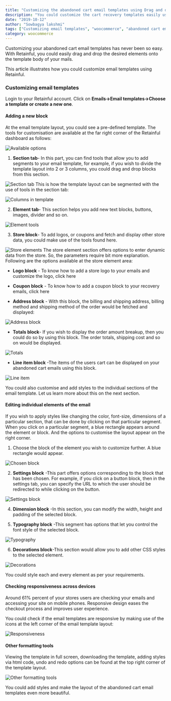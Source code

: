```yaml
---
title: "Customizing the abandoned cart email templates using Drag and drop editor"
description: "You could customize the cart recovery templates easily using a drag and drop editor."
date: "2019-10-12"
author: "Sowbagya lakshmi"
tags: ["Customizing email templates", "woocommerce", "abandoned cart emails"]
category: woocommerce
---
```


Customizing your abandoned cart email templates has never been so easy. With Retainful, you could easily drag and drop the desired elements onto the template body of your mails.

This article illustrates how you could customize email templates using Retainful.

### Customizing email templates

Login to your Retainful account. Click on **Emails->Email templates->Choose a template or create a new one**.

#### Adding a new block

At the email template layout, you could see a pre-defined template. The tools for customisation are available at the far right corner of the Retainful dashboard as follows:

![Available options](../../images/docs/customizing-templates-using-editor/blocks-available.png)

1. **Section tab**\- In this part, you can find tools that allow you to add segments to your email template, for example, if you wish to divide the template layout into 2 or 3 columns, you could drag and drop blocks from this section.

![Section tab](../../images/docs/customizing-templates-using-editor/section-columns.png)
This is how the template layout can be segmented with the use of tools in the section tab:

![Columns in template](../../images/docs/customizing-templates-using-editor/columns-in-template.png)

2. **Element tab**- This section helps you add new text blocks, buttons, images, divider and so on.

![Element tools](../../images/docs/customizing-templates-using-editor/element-tools.png)

3. **Store block**- To add logos, or coupons and fetch and display other store data, you could make use of the tools found here.

![Store elements](../../images/docs/customizing-templates-using-editor/store-tools.png)
The store element section offers options to enter dynamic data from the store. So, the parameters require bit more explanation. Following are the options available at the store element area:

- **Logo block** -  To know how to add a store logo to your emails and customize the logo, click <link-text url="https://www.retainful.com/docs/woocommerce/customizing-the-email-templates-using-drag-and-drop-editor" target="_blank" rel="noopener">here</link-text>

- **Coupon block** - To know how to add a coupon block to your recovery emails, click <link-text url="https://www.retainful.com/docs/woocommerce/adding-a-coupon-block-on-your-email-template">here</link-text>

- **Address block** - With this block, the billing and shipping address, billing method and shipping method of the order would be fetched and displayed:

![Address block](../../images/docs/customizing-templates-using-editor/address-block.png)
- **Totals block**- If you wish to display the order amount breakup, then you could do so by using this block. The order totals, shipping cost and so on would be displayed.

![Totals](../../images/docs/customizing-templates-using-editor/store-totals.png)

- **Line item block** -The items of the users cart can be displayed on your abandoned cart emails using this block.

![Line item](../../images/docs/customizing-templates-using-editor/store-line-item.png)

You could also customise and add styles to the individual sections of the email template. Let us learn more about this on the next section.

#### Editing individual elements of the email 

If you wish to apply styles like changing the color, font-size, dimensions of a particular section, that can be done by clicking on that particular segment. 
When you click on a particular segment, a blue rectangle appears around the element or block. 
And the options to customise the layout appear on the right corner.

1. Choose the block of the element you wish to customize further. A blue rectangle would appear.

![Chosen block](../../images/docs/customizing-templates-using-editor/chosen-block.png)

2. **Settings block** -This part offers options corresponding to the block that has been chosen. For example, if you click on a button block, then in the settings tab, you can specify the URL to which the user should be redirected to while clicking on the button. 

![Settings block](../../images/docs/customizing-templates-using-editor/settings-block.png)

4. **Dimension block** -In this section, you can modify the width, height and padding of the selected block.

5. **Typography block** -This segment has options that let you control the font style of the selected block.

![Typography](../../images/docs/customizing-templates-using-editor/typography-block.png)

6. **Decorations block**-This section would allow you to add other CSS styles to the selected element.

![Decorations](../../images/docs/customizing-templates-using-editor/decorations-block.png)

You could style each and every element as per your requirements. 

#### Checking responsiveness across devices

<call-out>Around 61% percent of your stores users are checking your emails and accessing your site on mobile phones. Responsive design eases the checkout process and improves user experience.</call-out>

You could check if the email templates are responsive by making use of the icons at the left corner of the email template layout:

![Responsiveness](../../images/docs/customizing-templates-using-editor/responsive-tab.png)

#### Other formatting tools 

Viewing the template in full screen, downloading the template, adding styles via html code, undo and redo options can be found at the top right corner of the template layout.

![Other formatting tools](../../images/docs/customizing-templates-using-editor/responsive-formatting.png)


You could add styles and make the layout of the abandoned cart email templates even more beautiful.
